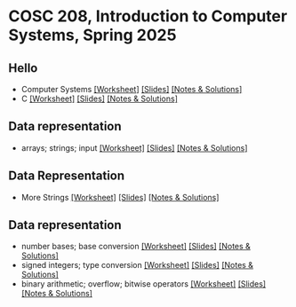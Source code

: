 # COSC 208, Introduction to Computer Systems, Spring 2025


## Hello
* Computer Systems [[Worksheet]](00_hello-systems.worksheet.html) [[Slides]](00_hello-systems.slides.html) [[Notes & Solutions]](00_hello-systems.notes.html)
* C [[Worksheet]](01_hello-C.worksheet.html) [[Slides]](01_hello-C.slides.html) [[Notes & Solutions]](01_hello-C.notes.html)

## Data representation
* arrays; strings; input [[Worksheet]](10_data-representation_arrays.worksheet.html) [[Slides]](10_data-representation_arrays.slides.html) [[Notes & Solutions]](10_data-representation_arrays.notes.html)

## Data Representation
*  More Strings [[Worksheet]](10a_string_review.worksheet.html) [[Slides]](10a_string_review.slides.html) [[Notes & Solutions]](10a_string_review.notes.html)

## Data representation
* number bases; base conversion [[Worksheet]](11_data-representation_number-bases.worksheet.html) [[Slides]](11_data-representation_number-bases.slides.html) [[Notes & Solutions]](11_data-representation_number-bases.notes.html)
* signed integers; type conversion [[Worksheet]](12_data-representation_signed.worksheet.html) [[Slides]](12_data-representation_signed.slides.html) [[Notes & Solutions]](12_data-representation_signed.notes.html)
* binary arithmetic; overflow; bitwise operators [[Worksheet]](13_data-representation_bitwise.worksheet.html) [[Slides]](13_data-representation_bitwise.slides.html) [[Notes & Solutions]](13_data-representation_bitwise.notes.html)

